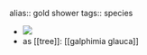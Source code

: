 alias:: gold shower
tags:: species

- ![](https://peach-geographical-bat-397.mypinata.cloud/ipfs/Qmet9KTrzXQXF8HR3XA2o8ujCdxs9mgg481b2sicz4Q3gu)
- as [[tree]]: [[galphimia glauca]]